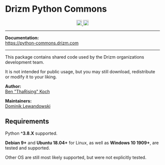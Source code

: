 # Drizm Python Commons

<p align="center">
    <a href="https://badge.fury.io/py/drizm-commons">
        <img 
        src="https://badge.fury.io/py/drizm-commons.svg" 
        alt="PyPI version" height="18"
        >
    </a>
    <a href="https://github.com/psf/black">
        <img
        src="https://img.shields.io/badge/code%20style-black-000000.svg"
        alt="Code Style" height="18"
        >
    </a>
</p>

---

**Documentation:**  
<a href="https://python-commons.drizm.com/" target="_blank">
https://python-commons.drizm.com
</a>

---

This package contains shared code used by
the Drizm organizations development team.  

It is not intended for public usage,
but you may still download,
redistribute or modify it to your liking.

**Author:**  
[Ben "ThaRising" Koch](https://github.com/ThaRising)

**Maintainers:**  
[Dominik Lewandowski](https://github.com/dominik-lewandowski)

## Requirements

Python **^3.8.X** supported.

**Debian 9+** and **Ubuntu 18.04+** for Linux,
as well as **Windows 10 1909+**,
are tested and supported.

Other OS are still most likely supported,
but were not explicitly tested.

